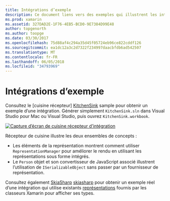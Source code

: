 ```yaml
---
title: Intégrations d’exemple
description: Ce document liens vers des exemples qui illustrent les intégrations de classeurs de Xamarin. Exemples liés fonctionnent avec le rendu de représentation et SkiaSharp.
ms.prod: xamarin
ms.assetid: 327DAD2E-1F76-4EB5-BCD0-9E7384D99E48
author: topgenorth
ms.author: toopge
ms.date: 03/30/2017
ms.openlocfilehash: 75d88af4c294a35d45f05724eb96ce822cddf126
ms.sourcegitcommit: ea1dc12a3c2d7322f234997daacbfdb6ad542507
ms.translationtype: MT
ms.contentlocale: fr-FR
ms.lasthandoff: 06/05/2018
ms.locfileid: "34793969"
---
```

# <a name="sample-integrations"></a>Intégrations d’exemple

Consultez le [cuisine récepteur] [ KitchenSink] sample pour obtenir un exemple d’une intégration. Générer simplement `KitchenSink.sln` dans Visual Studio pour Mac ou Visual Studio, puis ouvrez `KitchenSink.workbook`.

[![Capture d’écran de cuisine récepteur d’intégration](samples-images/kitchensinkintegrationscreenshot.png)](samples-images/kitchensinkintegrationscreenshot.png#lightbox)

Récepteur de cuisine illustre les deux ensembles de concepts :

* Les éléments de la représentation montrent comment utiliser `RepresentationManager` pour améliorer le rendu en utilisant les représentations sous forme intégrés.
* Le `Person` objet et son convertisseur de JavaScript associé illustrent l’utilisation de `ISerializableObject` sans passer par un fournisseur de représentation.

Consultez également [SkiaSharp] [ skiasharp] pour obtenir un exemple réel d’une intégration qui utilise existants [représentations](~/tools/workbooks/sdk/representations.md) fournis par les classeurs Xamarin pour afficher ses types.

[KitchenSink]: https://github.com/xamarin/Workbooks/tree/master/SDK/Samples/KitchenSink
[skiasharp]: https://github.com/mono/SkiaSharp/tree/master/source/SkiaSharp.Workbooks
